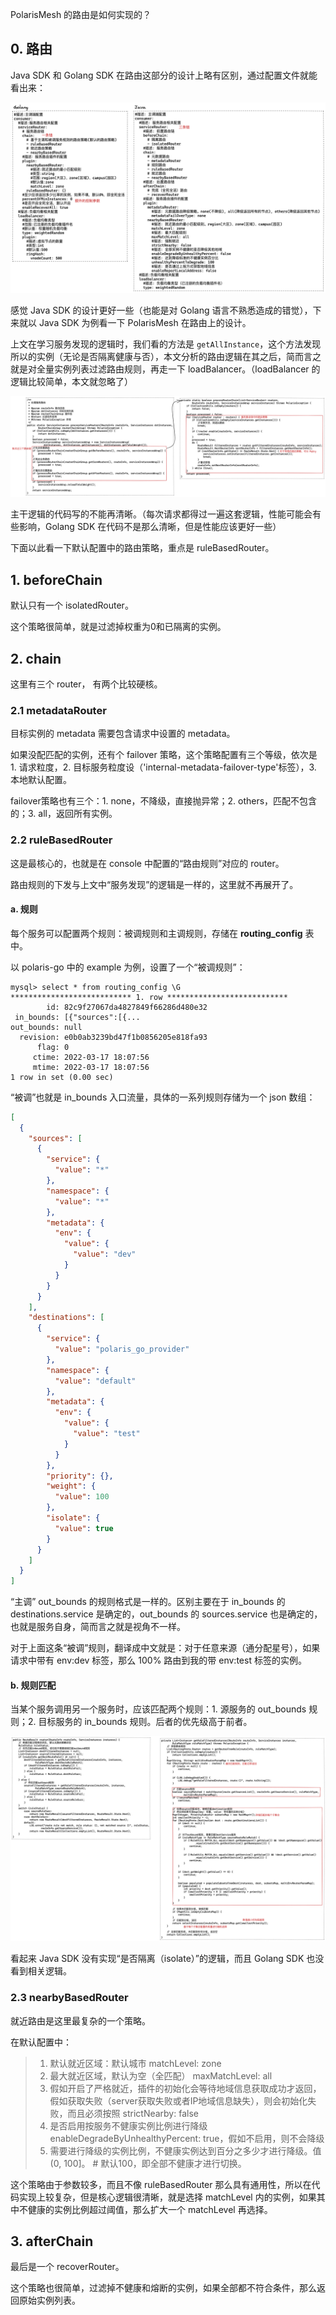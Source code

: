 PolarisMesh 的路由是如何实现的？



## 0. 路由

Java SDK 和 Golang SDK 在路由这部分的设计上略有区别，通过配置文件就能看出来：

![](./assets/polaris-router-1.png)

感觉 Java SDK 的设计更好一些（也能是对 Golang 语言不熟悉造成的错觉），下来就以 Java SDK 为例看一下 PolarisMesh 在路由上的设计。

上文在学习服务发现的逻辑时，我们看的方法是 `getAllInstance`，这个方法发现所以的实例（无论是否隔离健康与否），本文分析的路由逻辑在其之后，简而言之就是对全量实例列表过滤路由规则，再走一下 loadBalancer。（loadBalancer 的逻辑比较简单，本文就忽略了）

![](./assets/polaris-router-2.png)

主干逻辑的代码写的不能再清晰。（每次请求都得过一遍这套逻辑，性能可能会有些影响，Golang SDK 在代码不是那么清晰，但是性能应该更好一些）



下面以此看一下默认配置中的路由策略，重点是 ruleBasedRouter。



## 1. beforeChain

默认只有一个 isolatedRouter。

这个策略很简单，就是过滤掉权重为0和已隔离的实例。

## 2. chain

这里有三个 router， 有两个比较硬核。

### 2.1 metadataRouter

目标实例的 metadata 需要包含请求中设置的 metadata。

如果没配匹配的实例，还有个 failover 策略，这个策略配置有三个等级，依次是 1. 请求粒度，2. 目标服务粒度设（'internal-metadata-failover-type'标签），3. 本地默认配置。

failover策略也有三个：1. none，不降级，直接抛异常；2. others，匹配不包含的；3. all，返回所有实例。

### 2.2 ruleBasedRouter

这是最核心的，也就是在 console 中配置的“路由规则”对应的 router。

路由规则的下发与上文中“服务发现”的逻辑是一样的，这里就不再展开了。

#### a. 规则

每个服务可以配置两个规则：被调规则和主调规则，存储在 **routing_config** 表中。

以 polaris-go 中的 example 为例，设置了一个“被调规则”：

```shell
mysql> select * from routing_config \G
*************************** 1. row ***************************
        id: 82c9f27067da4827849f66286d480e32
 in_bounds: [{"sources":[{...
out_bounds: null
  revision: e0b0ab3239bd47f1b0856205e818fa93
      flag: 0
     ctime: 2022-03-17 18:07:56
     mtime: 2022-03-17 18:07:56
1 row in set (0.00 sec)
```

“被调”也就是 in_bounds 入口流量，具体的一系列规则存储为一个 json 数组：

```json
[
  {
    "sources": [
      {
        "service": {
          "value": "*"
        },
        "namespace": {
          "value": "*"
        },
        "metadata": {
          "env": {
            "value": {
              "value": "dev"
            }
          }
        }
      }
    ],
    "destinations": [
      {
        "service": {
          "value": "polaris_go_provider"
        },
        "namespace": {
          "value": "default"
        },
        "metadata": {
          "env": {
            "value": {
              "value": "test"
            }
          }
        },
        "priority": {},
        "weight": {
          "value": 100
        },
        "isolate": {
          "value": true
        }
      }
    ]
  }
]
```

“主调” out_bounds 的规则格式是一样的。区别主要在于 in_bounds 的 destinations.service 是确定的，out_bounds 的 sources.service 也是确定的，也就是服务自身，简而言之就是视角不一样。

对于上面这条“被调”规则，翻译成中文就是：对于任意来源（通分配星号），如果请求中带有 env:dev 标签，那么 100% 路由到我的带 env:test 标签的实例。



#### b. 规则匹配 

当某个服务调用另一个服务时，应该匹配两个规则：1. 源服务的 out_bounds 规则；2. 目标服务的 in_bounds 规则。后者的优先级高于前者。

![](./assets/polaris-router-3.png)

看起来 Java SDK 没有实现“是否隔离（isolate）”的逻辑，而且 Golang SDK 也没看到相关逻辑。



### 2.3 nearbyBasedRouter

就近路由是这里最复杂的一个策略。

在默认配置中：

> 1. 默认就近区域：默认城市 matchLevel: zone
> 2. 最大就近区域，默认为空（全匹配） maxMatchLevel: all
> 3. 假如开启了严格就近，插件的初始化会等待地域信息获取成功才返回，假如获取失败（server获取失败或者IP地域信息缺失），则会初始化失败，而且必须按照 strictNearby: false
> 4. 是否启用按服务不健康实例比例进行降级 enableDegradeByUnhealthyPercent: true，假如不启用，则不会降级
> 4. 需要进行降级的实例比例，不健康实例达到百分之多少才进行降级。值(0, 100]。 # 默认100，即全部不健康才进行切换。

这个策略由于参数较多，而且不像 ruleBasedRouter 那么具有通用性，所以在代码实现上较复杂，但是核心逻辑很清晰，就是选择 matchLevel 内的实例，如果其中不健康的实例比例超过阈值，那么扩大一个 matchLevel 再选择。

## 3. afterChain

最后是一个 recoverRouter。

这个策略也很简单，过滤掉不健康和熔断的实例，如果全部都不符合条件，那么返回原始实例列表。
